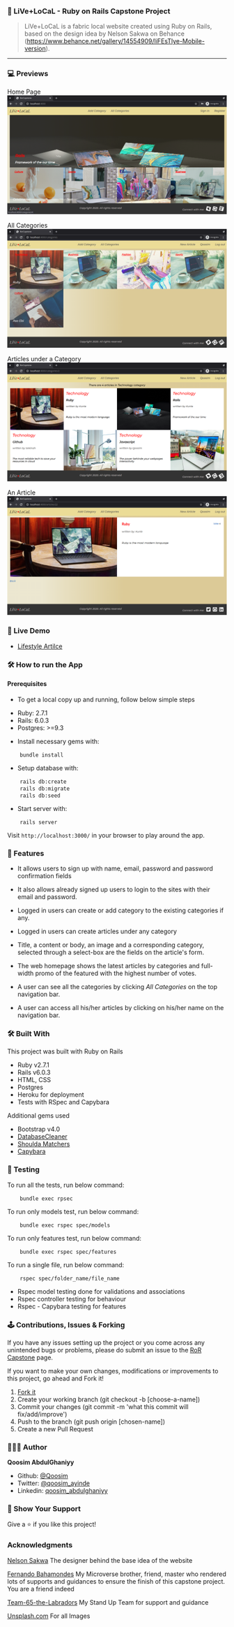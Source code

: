 ### 🔐 LiVe+LoCaL - Ruby on Rails Capstone Project

> LiVe+LoCaL is a fabric local website created using Ruby on Rails, based on the design idea by Nelson Sakwa on Behance (https://www.behance.net/gallery/14554909/liFEsTlye-Mobile-version).

***********

### 💻 Previews
Home Page
  ![Home Page](previews/index.png)

All Categories
  ![Categories](previews/all_categories.png)

Articles under a Category
  ![Category's Articles](previews/category_articles.png)

An Article
  ![Article](previews/article.png)

### 🚚 Live Demo 

* [Lifestyle Artilce](https://so-me-app.herokuapp.com)

### 🛠️ How to run the App

#### Prerequisites
 
 - To get a local copy up and running, follow below simple steps

* Ruby: 2.7.1
* Rails: 6.0.3
* Postgres: >=9.3

- Install necessary gems with:
``` 
    bundle install
```
- Setup database with:

```
    rails db:create
    rails db:migrate
    rails db:seed
```

- Start server with:
    
```
    rails server
```

Visit `http://localhost:3000/` in your browser to play around the app.

### 🎉 Features

* It allows users to sign up with name, email, password and password confirmation fields 

* It also allows already signed up users to login to the sites with their email and password.

* Logged in users can create or add category to the existing categories if any.

* Logged in users can create articles under any category

* Title, a content or body, an image and a corresponding category, selected through a select-box are the fields on the article's form.

* The web homepage shows the latest articles by categories and full-width promo of the featured        with the highest number of  votes. 

* A user can see all the categories by clicking <i>All Categories</i> on the top navigation bar.

* A user can access all his/her articles by clicking on his/her name on the navigation bar. 

### 🛠️ Built With

This project was built with Ruby on Rails
* Ruby v2.7.1
* Rails v6.0.3
* HTML, CSS
* Postgres
* Heroku for deployment
* Tests with RSpec and Capybara

Additional gems used
* Bootstrap v4.0
* [DatabaseCleaner](https://github.com/DatabaseCleaner/database_cleaner)
* [Shoulda Matchers](https://github.com/thoughtbot/shoulda-matchers)
* [Capybara](https://github.com/teamcapybara/capybara)

### 🧪 Testing
To run all the tests, run below command:
```
    bundle exec rpsec
```
To run only models test, run below command:
```
    bundle exec rspec spec/models
```
To run only features test, run below command:
```
    bundle exec rspec spec/features
```
To run a single file, run below command:
```
    rspec spec/folder_name/file_name
```

* Rspec model testing done for validations and associations
* Rspec controller testing for behaviour
* Rspec - Capybara testing for features

### 🕹️ Contributions, Issues & Forking

If you have any issues setting up the project or you come across any unintended bugs or problems, please do submit an issue to the [RoR Capstone](https://github.com/Qoosim/ror-capstone/issues) page.

If you want to make your own changes, modifications or improvements to this project, go ahead and Fork it!
1. [Fork it](https://github.com/Qoosim/ror-capstone/fork)
2. Create your working branch (git checkout -b [choose-a-name])
3. Commit your changes (git commit -m 'what this commit will fix/add/improve')
4. Push to the branch (git push origin [chosen-name])
5. Create a new Pull Request

### 👨🏽‍💻 Author
**Qoosim AbdulGhaniyy**

- Github: [@Qoosim](https://github.com/Qoosim)
- Twitter: [@qoosim_ayinde](https://twitter.com/qoosim_ayinde)
- Linkedin: [qoosim_abdulghaniyy](https://www.linkedin.com/in/qoosim-abdulghaniyy)

### 🧴 Show Your Support

Give a ⭐️ if you like this project!

### Acknowledgments
[Nelson Sakwa](https://www.behance.net/sakwadesignstudio) The designer behind the base idea of the website

[Fernando Bahamondes](https://github.com/ferbaco86) My Microverse brother, friend, master who rendered lots of supports and guidances to ensure the finish of this capstone project. You are a friend indeed

[Team-65-the-Labradors](https://app.slack.com/client/T47CT8XPG/CQR748HS8?cdn_fallback=2) My Stand Up Team for support and guidance

[Unsplash.com](https://unsplash.com/s/photos/technology) For all Images
